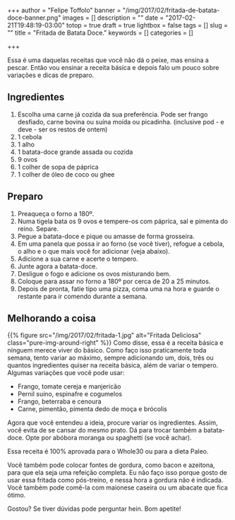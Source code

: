 +++
author = "Felipe Toffolo"
banner = "/img/2017/02/fritada-de-batata-doce-banner.png"
images = []
description = ""
date = "2017-02-21T19:48:19-03:00"
totop = true
draft = true
lightbox = false
tags = []
slug = ""
title = "Fritada de Batata Doce."
keywords = []
categories = []

+++

Essa é uma daquelas receitas que você não dá o peixe, mas ensina a pescar.
Então vou ensinar a receita básica e depois falo um pouco sobre variações e dicas de preparo.

## Ingredientes
1. Escolha uma carne já cozida da sua preferência. Pode ser frango desfiado, carne bovina ou suína moída ou picadinha. (inclusive pod - e deve - ser os restos de ontem)
2. 1 cebola
3. 1 alho
4. 1 batata-doce grande assada ou cozida
5. 9 ovos
6. 1 colher de sopa de páprica
7. 1 colher de óleo de coco ou ghee

## Preparo
1. Preaqueça o forno a 180º.
2. Numa tigela bata os 9 ovos e tempere-os com pápríca, sal e pimenta do reino. Separe.
3. Pegue a batata-doce e pique ou amasse de forma grosseira.
4. Em uma panela que possa ir ao forno (se você tiver), refogue a cebola, o alho e o que mais você for adicionar (veja abaixo).
5. Adicione a sua carne e acerte o tempero.
6. Junte agora a batata-doce.
7. Desligue o fogo e adicione os ovos misturando bem.
8. Coloque para assar no forno a 180º por cerca de 20 a 25 minutos.
9. Depois de pronta, fatie tipo uma pizza, coma uma na hora e guarde o restante para ir comendo durante a semana. 

## Melhorando a coisa
{{% figure src="/img/2017/02/fritada-1.jpg" alt="Fritada Deliciosa" class="pure-img-around-right" %}}
Como disse, essa é a receita básica e nínguem merece viver do básico. Como faço isso praticamente toda semana, tento variar ao máximo, sempre adicionando um, dois, três ou quantos ingredientes quiser na receita básica, além de variar o tempero. Algumas variações que você pode usar:

- Frango, tomate cereja e manjericão
- Pernil suíno, espinafre e cogumelos
- Frango, beterraba e cenoura
- Carne, pimentão, pimenta dedo de moça e brócolis

Agora que você entendeu a ideia, procure variar os ingredientes. Assim, você evita de se cansar do mesmo prato. Dá para trocar também a batata-doce. Opte por abóbora moranga ou spaghetti (se você achar).

Essa receita é 100% aprovada para o Whole30 ou para a dieta Paleo.

Você também pode colocar fontes de gordura, como bacon e azeitona, para que ela seja uma refeição completa.
Eu não faço isso porque gosto de usar essa fritada como pós-treino, e nessa hora a gordura não é indicada.
Você também pode comê-la com maionese caseira ou um abacate que fica ótimo.

Gostou? Se tiver dúvidas pode perguntar hein. Bom apetite!

